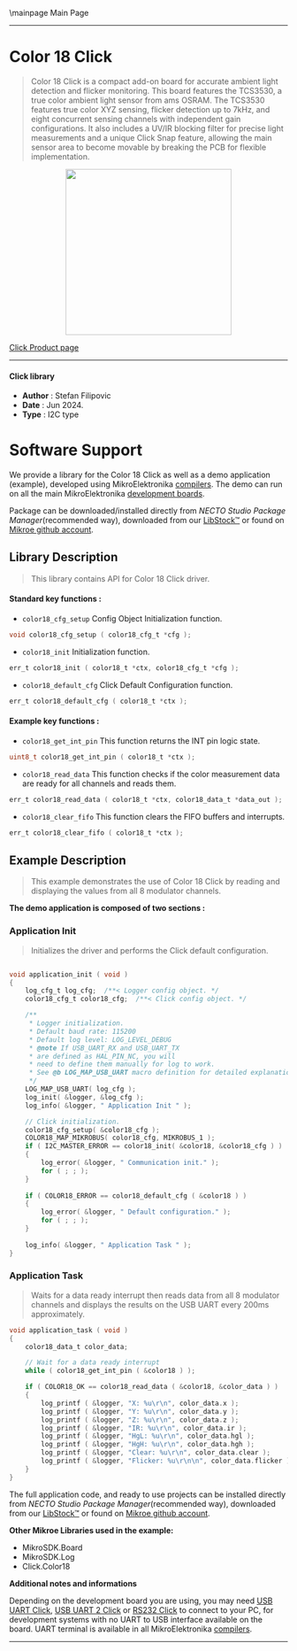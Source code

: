 \mainpage Main Page

---
# Color 18 Click

> Color 18 Click is a compact add-on board for accurate ambient light detection and flicker monitoring. This board features the TCS3530, a true color ambient light sensor from ams OSRAM. The TCS3530 features true color XYZ sensing, flicker detection up to 7kHz, and eight concurrent sensing channels with independent gain configurations. It also includes a UV/IR blocking filter for precise light measurements and a unique Click Snap feature, allowing the main sensor area to become movable by breaking the PCB for flexible implementation.

<p align="center">
  <img src="https://download.mikroe.com/images/click_for_ide/color18_click.png" height=300px>
</p>

[Click Product page](https://www.mikroe.com/color-18-click)

---


#### Click library

- **Author**        : Stefan Filipovic
- **Date**          : Jun 2024.
- **Type**          : I2C type


# Software Support

We provide a library for the Color 18 Click
as well as a demo application (example), developed using MikroElektronika
[compilers](https://www.mikroe.com/necto-studio).
The demo can run on all the main MikroElektronika [development boards](https://www.mikroe.com/development-boards).

Package can be downloaded/installed directly from *NECTO Studio Package Manager*(recommended way), downloaded from our [LibStock&trade;](https://libstock.mikroe.com) or found on [Mikroe github account](https://github.com/MikroElektronika/mikrosdk_click_v2/tree/master/clicks).

## Library Description

> This library contains API for Color 18 Click driver.

#### Standard key functions :

- `color18_cfg_setup` Config Object Initialization function.
```c
void color18_cfg_setup ( color18_cfg_t *cfg );
```

- `color18_init` Initialization function.
```c
err_t color18_init ( color18_t *ctx, color18_cfg_t *cfg );
```

- `color18_default_cfg` Click Default Configuration function.
```c
err_t color18_default_cfg ( color18_t *ctx );
```

#### Example key functions :

- `color18_get_int_pin` This function returns the INT pin logic state.
```c
uint8_t color18_get_int_pin ( color18_t *ctx );
```

- `color18_read_data` This function checks if the color measurement data are ready for all channels and reads them.
```c
err_t color18_read_data ( color18_t *ctx, color18_data_t *data_out );
```

- `color18_clear_fifo` This function clears the FIFO buffers and interrupts.
```c
err_t color18_clear_fifo ( color18_t *ctx );
```

## Example Description

> This example demonstrates the use of Color 18 Click by reading and displaying the values from all 8 modulator channels.

**The demo application is composed of two sections :**

### Application Init

> Initializes the driver and performs the Click default configuration.

```c

void application_init ( void )
{
    log_cfg_t log_cfg;  /**< Logger config object. */
    color18_cfg_t color18_cfg;  /**< Click config object. */

    /** 
     * Logger initialization.
     * Default baud rate: 115200
     * Default log level: LOG_LEVEL_DEBUG
     * @note If USB_UART_RX and USB_UART_TX 
     * are defined as HAL_PIN_NC, you will 
     * need to define them manually for log to work. 
     * See @b LOG_MAP_USB_UART macro definition for detailed explanation.
     */
    LOG_MAP_USB_UART( log_cfg );
    log_init( &logger, &log_cfg );
    log_info( &logger, " Application Init " );

    // Click initialization.
    color18_cfg_setup( &color18_cfg );
    COLOR18_MAP_MIKROBUS( color18_cfg, MIKROBUS_1 );
    if ( I2C_MASTER_ERROR == color18_init( &color18, &color18_cfg ) ) 
    {
        log_error( &logger, " Communication init." );
        for ( ; ; );
    }
    
    if ( COLOR18_ERROR == color18_default_cfg ( &color18 ) )
    {
        log_error( &logger, " Default configuration." );
        for ( ; ; );
    }
    
    log_info( &logger, " Application Task " );
}

```

### Application Task

> Waits for a data ready interrupt then reads data from all 8 modulator channels and displays the results on the USB UART every 200ms approximately.

```c
void application_task ( void )
{
    color18_data_t color_data;

    // Wait for a data ready interrupt
    while ( color18_get_int_pin ( &color18 ) );

    if ( COLOR18_OK == color18_read_data ( &color18, &color_data ) )
    {
        log_printf ( &logger, "X: %u\r\n", color_data.x );
        log_printf ( &logger, "Y: %u\r\n", color_data.y );
        log_printf ( &logger, "Z: %u\r\n", color_data.z );
        log_printf ( &logger, "IR: %u\r\n", color_data.ir );
        log_printf ( &logger, "HgL: %u\r\n", color_data.hgl );
        log_printf ( &logger, "HgH: %u\r\n", color_data.hgh );
        log_printf ( &logger, "Clear: %u\r\n", color_data.clear );
        log_printf ( &logger, "Flicker: %u\r\n\n", color_data.flicker );
    }
}
```

The full application code, and ready to use projects can be installed directly from *NECTO Studio Package Manager*(recommended way), downloaded from our [LibStock&trade;](https://libstock.mikroe.com) or found on [Mikroe github account](https://github.com/MikroElektronika/mikrosdk_click_v2/tree/master/clicks).

**Other Mikroe Libraries used in the example:**

- MikroSDK.Board
- MikroSDK.Log
- Click.Color18

**Additional notes and informations**

Depending on the development board you are using, you may need
[USB UART Click](https://www.mikroe.com/usb-uart-click),
[USB UART 2 Click](https://www.mikroe.com/usb-uart-2-click) or
[RS232 Click](https://www.mikroe.com/rs232-click) to connect to your PC, for
development systems with no UART to USB interface available on the board. UART
terminal is available in all MikroElektronika
[compilers](https://shop.mikroe.com/compilers).

---
